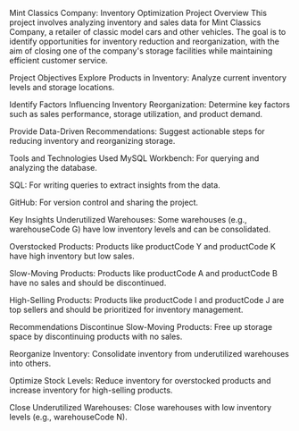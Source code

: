 Mint Classics Company: Inventory Optimization Project
Overview
This project involves analyzing inventory and sales data for Mint Classics Company, a retailer of classic model cars and other vehicles. The goal is to identify opportunities for inventory reduction and reorganization, with the aim of closing one of the company's storage facilities while maintaining efficient customer service.

Project Objectives
Explore Products in Inventory: Analyze current inventory levels and storage locations.

Identify Factors Influencing Inventory Reorganization: Determine key factors such as sales performance, storage utilization, and product demand.

Provide Data-Driven Recommendations: Suggest actionable steps for reducing inventory and reorganizing storage.

Tools and Technologies Used
MySQL Workbench: For querying and analyzing the database.

SQL: For writing queries to extract insights from the data.

GitHub: For version control and sharing the project.


Key Insights
Underutilized Warehouses: Some warehouses (e.g., warehouseCode G) have low inventory levels and can be consolidated.

Overstocked Products: Products like productCode Y and productCode K have high inventory but low sales.

Slow-Moving Products: Products like productCode A and productCode B have no sales and should be discontinued.

High-Selling Products: Products like productCode I and productCode J are top sellers and should be prioritized for inventory management.

Recommendations
Discontinue Slow-Moving Products: Free up storage space by discontinuing products with no sales.

Reorganize Inventory: Consolidate inventory from underutilized warehouses into others.

Optimize Stock Levels: Reduce inventory for overstocked products and increase inventory for high-selling products.

Close Underutilized Warehouses: Close warehouses with low inventory levels (e.g., warehouseCode N).


